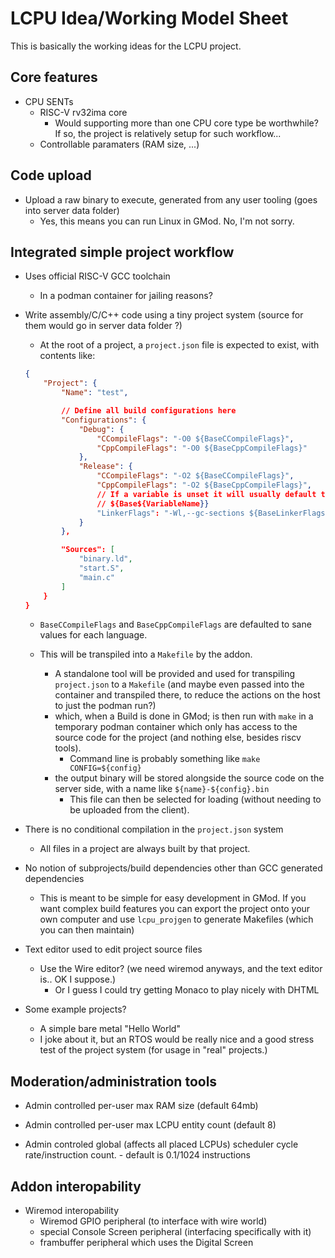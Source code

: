 # LCPU Idea/Working Model Sheet

This is basically the working ideas for the LCPU project.

## Core features

- CPU SENTs
	- RISC-V rv32ima core
		- Would supporting more than one CPU core type be worthwhile? If so, the project is relatively setup for such workflow...
	- Controllable paramaters (RAM size, ...)

## Code upload

- Upload a raw binary to execute, generated from any user tooling (goes into server data folder)
	- Yes, this means you can run Linux in GMod. No, I'm not sorry.

## Integrated simple project workflow

- Uses official RISC-V GCC toolchain
	- In a podman container for jailing reasons?

- Write assembly/C/C++ code using a tiny project system (source for them would go in server data folder ?)
	- At the root of a project, a `project.json` file is expected to exist, with contents like:
	```json
	{
		"Project": {
			"Name": "test",

			// Define all build configurations here
			"Configurations": {
				"Debug": {
					"CCompileFlags": "-O0 ${BaseCCompileFlags}",
					"CppCompileFlags": "-O0 ${BaseCppCompileFlags}"
				},
				"Release": {
					"CCompileFlags": "-O2 ${BaseCCompileFlags}",
					"CppCompileFlags": "-O2 ${BaseCppCompileFlags}",
					// If a variable is unset it will usually default to
					// ${Base${VariableName}}
					"LinkerFlags": "-Wl,--gc-sections ${BaseLinkerFlags}"
				}
			},

			"Sources": [
				"binary.ld",
				"start.S",
				"main.c"
			]
		}
	}
	```

	- `BaseCCompileFlags` and `BaseCppCompileFlags` are defaulted to sane values for each language.

	- This will be transpiled into a `Makefile` by the addon.
		- A standalone tool will be provided and used for transpiling `project.json` to a `Makefile` (and maybe even passed into the container and transpiled there, to reduce the actions on the host to just the podman run?)
		- which, when a Build is done in GMod; is then run with `make` in a temporary podman container which only has access to the source code for the project (and nothing else, besides riscv tools).
			- Command line is probably something like `make CONFIG=${config}`
		- the output binary will be stored alongside the source code on the server side, with a name like `${name}-${config}.bin`
			- This file can then be selected for loading (without needing to be uploaded from the client).


- There is no conditional compilation in the `project.json` system
	- All files in a project are always built by that project.

- No notion of subprojects/build dependencies other than GCC generated dependencies
	- This is meant to be simple for easy development in GMod. If you want complex build features you can export the project onto your own computer and use `lcpu_projgen` to generate Makefiles (which you can then maintain)

- Text editor used to edit project source files
	- Use the Wire editor? (we need wiremod anyways, and the text editor is.. OK I suppose.)
		- Or I guess I could try getting Monaco to play nicely with DHTML

- Some example projects?
	- A simple bare metal "Hello World"
	- I joke about it, but an RTOS would be really nice and a good stress test of the project system (for usage in "real" projects.)

## Moderation/administration tools
- Admin controlled per-user max RAM size (default 64mb)

- Admin controlled per-user max LCPU entity count (default 8)

- Admin controled global (affects all placed LCPUs) scheduler cycle rate/instruction count.
		- default is 0.1/1024 instructions

## Addon interopability

- Wiremod interopability
	- Wiremod GPIO peripheral (to interface with wire world)
	- special Console Screen peripheral (interfacing specifically with it)
	- frambuffer peripheral which uses the Digital Screen

